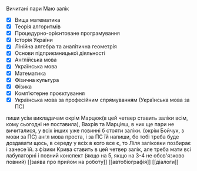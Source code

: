 Вичитані пари Маю залік
 - [x] Вища математика
 - [x] Теорія алгоритмів
 - [x] Процедурно-орієнтоване програмування
 - [x] Історія України
 - [x] Лінійна алгебра та аналітична геометрія
 - [x] Основи підприємницької діяльності
 - [x] Англійська мова
 - [x] Українська мова
 - [x] Математика
 - [x] Фізична культура
 - [x] Фізика
 - [x] Комп’ютерне проєктування
- [x] Українська мова за професійним спрямуванням (Українська мова за ПС)

пиши усім викладачам окрім Марцюк(в цей четвер ставить заліки всім, кому сьогодні не поставила), Вахрів та Марціяш, в них ще пари не вичиталися, у всіх інших уже повинні б стояти заліки. (окрім Бойчук, з мови за ПС)
англ мова проста, і за ПС їй напиши, бо тобі треба буде доздавати щось, в середу у всіх в кого все є, то Ліля заліковки позбирає і занесе їй. з фізики Крива ставить в цей четвер залік, але треба мати всі лабулаторні і повний конспект (якщо на 5, якщо на 3-4 не обов'язково повний)
[[заява про прийом на роботу]]
[[автобіографія]]
[[діалоги]]

